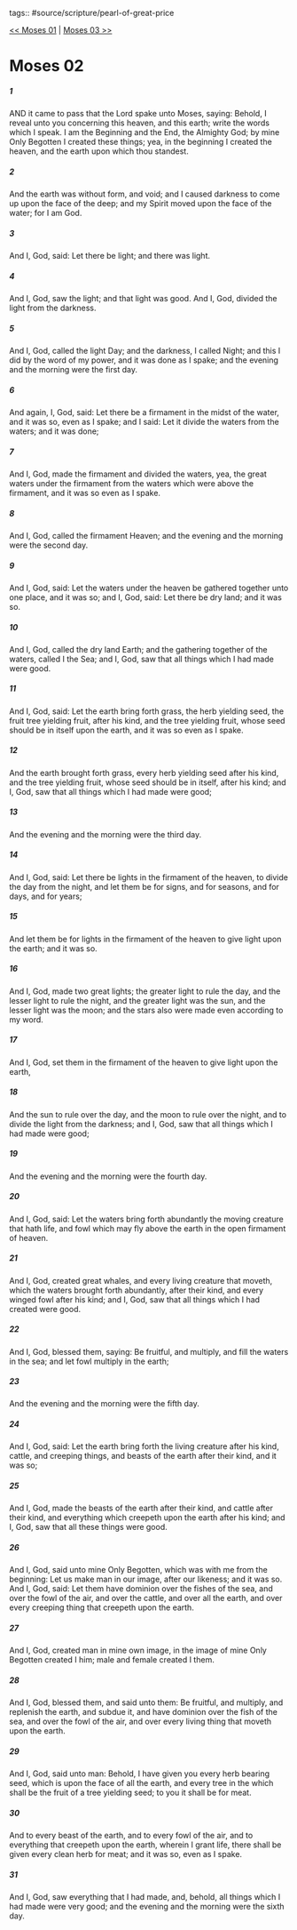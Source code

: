 tags:: #source/scripture/pearl-of-great-price

[<< Moses 01](/pearl-of-great-price/01_Moses/Moses_01.md) | [Moses 03 >>](/pearl-of-great-price/01_Moses/Moses_03.md)

# Moses 02

##### 1

AND it came to pass that the Lord spake unto Moses, saying: Behold, I reveal unto you concerning this heaven, and this earth; write the words which I speak. I am the Beginning and the End, the Almighty God; by mine Only Begotten I created these things; yea, in the beginning I created the heaven, and the earth upon which thou standest.

##### 2

And the earth was without form, and void; and I caused darkness to come up upon the face of the deep; and my Spirit moved upon the face of the water; for I am God.

##### 3

And I, God, said: Let there be light; and there was light.

##### 4

And I, God, saw the light; and that light was good. And I, God, divided the light from the darkness.

##### 5

And I, God, called the light Day; and the darkness, I called Night; and this I did by the word of my power, and it was done as I spake; and the evening and the morning were the first day.

##### 6

And again, I, God, said: Let there be a firmament in the midst of the water, and it was so, even as I spake; and I said: Let it divide the waters from the waters; and it was done;

##### 7

And I, God, made the firmament and divided the waters, yea, the great waters under the firmament from the waters which were above the firmament, and it was so even as I spake.

##### 8

And I, God, called the firmament Heaven; and the evening and the morning were the second day.

##### 9

And I, God, said: Let the waters under the heaven be gathered together unto one place, and it was so; and I, God, said: Let there be dry land; and it was so.

##### 10

And I, God, called the dry land Earth; and the gathering together of the waters, called I the Sea; and I, God, saw that all things which I had made were good.

##### 11

And I, God, said: Let the earth bring forth grass, the herb yielding seed, the fruit tree yielding fruit, after his kind, and the tree yielding fruit, whose seed should be in itself upon the earth, and it was so even as I spake.

##### 12

And the earth brought forth grass, every herb yielding seed after his kind, and the tree yielding fruit, whose seed should be in itself, after his kind; and I, God, saw that all things which I had made were good;

##### 13

And the evening and the morning were the third day.

##### 14

And I, God, said: Let there be lights in the firmament of the heaven, to divide the day from the night, and let them be for signs, and for seasons, and for days, and for years;

##### 15

And let them be for lights in the firmament of the heaven to give light upon the earth; and it was so.

##### 16

And I, God, made two great lights; the greater light to rule the day, and the lesser light to rule the night, and the greater light was the sun, and the lesser light was the moon; and the stars also were made even according to my word.

##### 17

And I, God, set them in the firmament of the heaven to give light upon the earth,

##### 18

And the sun to rule over the day, and the moon to rule over the night, and to divide the light from the darkness; and I, God, saw that all things which I had made were good;

##### 19

And the evening and the morning were the fourth day.

##### 20

And I, God, said: Let the waters bring forth abundantly the moving creature that hath life, and fowl which may fly above the earth in the open firmament of heaven.

##### 21

And I, God, created great whales, and every living creature that moveth, which the waters brought forth abundantly, after their kind, and every winged fowl after his kind; and I, God, saw that all things which I had created were good.

##### 22

And I, God, blessed them, saying: Be fruitful, and multiply, and fill the waters in the sea; and let fowl multiply in the earth;

##### 23

And the evening and the morning were the fifth day.

##### 24

And I, God, said: Let the earth bring forth the living creature after his kind, cattle, and creeping things, and beasts of the earth after their kind, and it was so;

##### 25

And I, God, made the beasts of the earth after their kind, and cattle after their kind, and everything which creepeth upon the earth after his kind; and I, God, saw that all these things were good.

##### 26

And I, God, said unto mine Only Begotten, which was with me from the beginning: Let us make man in our image, after our likeness; and it was so. And I, God, said: Let them have dominion over the fishes of the sea, and over the fowl of the air, and over the cattle, and over all the earth, and over every creeping thing that creepeth upon the earth.

##### 27

And I, God, created man in mine own image, in the image of mine Only Begotten created I him; male and female created I them.

##### 28

And I, God, blessed them, and said unto them: Be fruitful, and multiply, and replenish the earth, and subdue it, and have dominion over the fish of the sea, and over the fowl of the air, and over every living thing that moveth upon the earth.

##### 29

And I, God, said unto man: Behold, I have given you every herb bearing seed, which is upon the face of all the earth, and every tree in the which shall be the fruit of a tree yielding seed; to you it shall be for meat.

##### 30

And to every beast of the earth, and to every fowl of the air, and to everything that creepeth upon the earth, wherein I grant life, there shall be given every clean herb for meat; and it was so, even as I spake.

##### 31

And I, God, saw everything that I had made, and, behold, all things which I had made were very good; and the evening and the morning were the sixth day.
